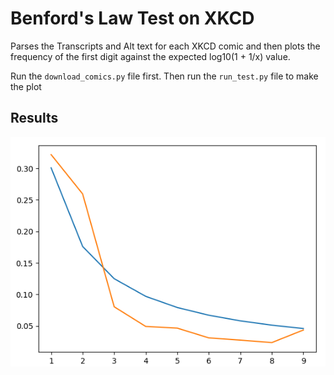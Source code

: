 # Benford's Law Test on XKCD

Parses the Transcripts and Alt text for each XKCD comic and then plots the frequency of the first digit against the expected log10(1 + 1/x) value.

Run the `download_comics.py` file first.
Then run the `run_test.py` file to make the plot

## Results

![Results](img/results.png)